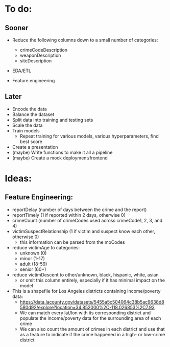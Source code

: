 # To do:
## Sooner
- Reduce the following columns down to a small number of categories:
    - crimeCodeDescription
    - weaponDescription
    - siteDescription

- EDA/ETL
- Feature engineering
## Later
- Encode the data
- Balance the dataset
- Split data into training and testing sets
- Scale the data
- Train models
    - Repeat training for various models, various hyperparameters, find best score
- Create a presentation
- (maybe) Write functions to make it all a pipeline
- (maybe) Create a mock deployment/frontend

# Ideas:
## Feature Engineering:
- reportDelay (number of days between the crime and the report)
- reportTimely (1 if reported within 2 days, otherwise 0)
- crimeCount (number of crimeCodes used across crimeCode1, 2, 3, and 4)
- victimSuspectRelationship (1 if victim and suspect know each other, otherwise 0)
    - this information can be parsed from the moCodes
- reduce victimAge to categories:
    - unknown (0)
    - minor (1-17)
    - adult (18-59)
    - senior (60+)
- reduce victimDescent to other/unknown, black, hispanic, white, asian
    - or omit this column entirely, especially if it has minimal impact on the model
- This is a shapefile for Los Angeles districts containing income/poverty data:
    - https://data.lacounty.gov/datasets/5455a5c504064c38b5ac9638d8580d92/explore?location=34.852000%2C-118.026853%2C7.93
    - We can match every lat/lon with its corresponding district and populate the income/poverty data for the surrounding area of each crime
    - We can also count the amount of crimes in each district and use that as a feature to indicate if the crime happened in a high- or low-crime district
